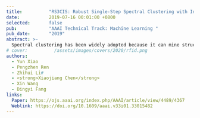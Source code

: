 ```yaml
---
title:          "RS3CIS: Robust Single-Step Spectral Clustering with Intrinsic Subspace"
date:           2019-07-16 00:01:00 +0800
selected:       false
pub:            "AAAI Technical Track: Machine Learning "
pub_date:       "2019"
abstract: >-
  Spectral clustering has been widely adopted because it can mine structures between data clusters. The clustering performance of spectral clustering depends largely on the quality of the constructed affinity graph, especially when the data has noise. Subspace learning can transform the original input features to a low-dimensional subspace and help to produce a robust method. Therefore, how to learn an intrinsic subspace and construct a pure affinity graph on a dataset with noise is a challenge in spectral clustering. In order to deal with this challenge, a new Robust Single-Step Spectral Clustering with Intrinsic Subspace (RS3CIS) method is proposed in this paper. RS3CIS uses a local representation method that projects the original data into a low-dimensional subspace through a row-sparse transformation matrix and uses the `2,1-norm of the transformation matrix as a penalty term to achieve noise suppression. In addition, RS3CIS introduces Laplacian matrix rank constraint so that it can output an affinity graph with an explicit clustering structure, which makes the final clustering result to be obtained in a single-step of constructing an affinity matrix. One synthetic dataset and six real benchmark datasets are used to verify the performance of the proposed method by performing clustering and projection experiments. Experimental results show that RS3CIS outperforms the related methods with respect to clustering quality, robustness and dimension reduction. 
# cover:          /assets/images/covers/2020/rfid.png
authors:
  - Yun Xiao
  - Pengzhen Ren
  - Zhihui Li#
  - <strong>Xiaojiang Chen</strong>
  - Xin Wang
  - Dingyi Fang
links:
  Paper: https://ojs.aaai.org/index.php/AAAI/article/view/4489/4367
  Weblink: https://doi.org/10.1609/aaai.v33i01.33015482
---
```

